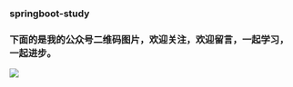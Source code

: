 ### springboot-study


### 下面的是我的公众号二维码图片，欢迎关注，欢迎留言，一起学习，一起进步。

![](https://mmbiz.qpic.cn/mmbiz_jpg/OXnTwHqwxnYc8Qxiappy2M1MnJcc3MLI9R1PorLeibiczcODP9IAYGdrB2HOTWW24NX5rfeB1ZJ8G4jPfKRnah2WQ/0?wx_fmt=jpeg) 
